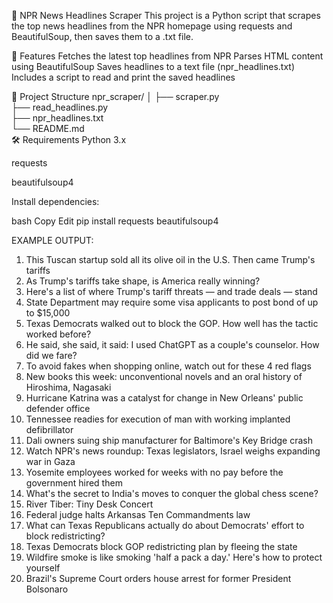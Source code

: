📰 NPR News Headlines Scraper
This project is a Python script that scrapes the top news headlines from the NPR homepage using requests and BeautifulSoup, then saves them to a .txt file.

📌 Features
Fetches the latest top headlines from NPR
Parses HTML content using BeautifulSoup
Saves headlines to a text file (npr_headlines.txt)
Includes a script to read and print the saved headlines

📁 Project Structure
npr_scraper/
│
├── scraper.py         
├── read_headlines.py    
├── npr_headlines.txt    
└── README.md            
🛠️ Requirements
Python 3.x

requests

beautifulsoup4

Install dependencies:

bash
Copy
Edit
pip install requests beautifulsoup4

EXAMPLE OUTPUT:
1. This Tuscan startup sold all its olive oil in the U.S. Then came Trump's tariffs
2. As Trump's tariffs take shape, is America really winning?
3. Here's a list of where Trump's tariff threats — and trade deals — stand
4. State Department may require some visa applicants to post bond of up to $15,000
5. Texas Democrats walked out to block the GOP. How well has the tactic worked before?
6. He said, she said, it said: I used ChatGPT as a couple's counselor. How did we fare?
7. To avoid fakes when shopping online, watch out for these 4 red flags
8. New books this week: unconventional novels and an oral history of Hiroshima, Nagasaki
9. Hurricane Katrina was a catalyst for change in New Orleans' public defender office
10. Tennessee readies for execution of man with working implanted defibrillator
11. Dali owners suing ship manufacturer for Baltimore's Key Bridge crash
12. Watch NPR's news roundup: Texas legislators, Israel weighs expanding war in Gaza
13. Yosemite employees worked for weeks with no pay before the government hired them
14. What's the secret to India's moves to conquer the global chess scene?
15. River Tiber: Tiny Desk Concert
16. Federal judge halts Arkansas Ten Commandments law
17. What can Texas Republicans actually do about Democrats' effort to block redistricting?
18. Texas Democrats block GOP redistricting plan by fleeing the state
19. Wildfire smoke is like smoking 'half a pack a day.' Here's how to protect yourself
20. Brazil's Supreme Court orders house arrest for former President Bolsonaro

